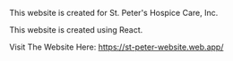 This website is created for St. Peter's Hospice Care, Inc. 

This website is created using React.

Visit The Website Here:
https://st-peter-website.web.app/
